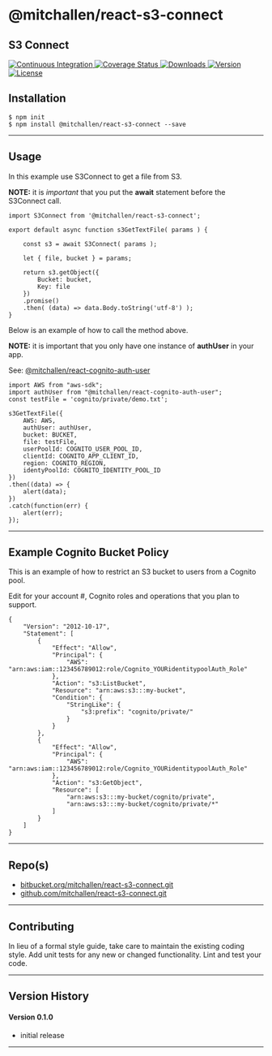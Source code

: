 @mitchallen/react-s3-connect
==
S3 Connect 
--

<p align="left">
  <a href="https://circleci.com/gh/mitchallen/react-s3-connect">
    <img src="https://img.shields.io/circleci/project/github/mitchallen/react-s3-connect.svg" alt="Continuous Integration">
  </a>
  <a href="https://codecov.io/gh/mitchallen/react-s3-connect">
    <img src="https://codecov.io/gh/mitchallen/react-s3-connect/branch/master/graph/badge.svg" alt="Coverage Status">
  </a>
  <a href="https://npmjs.org/package/@mitchallen/react-s3-connect">
    <img src="http://img.shields.io/npm/dt/@mitchallen/react-s3-connect.svg?style=flat-square" alt="Downloads">
  </a>
  <a href="https://npmjs.org/package/@mitchallen/react-s3-connect">
    <img src="http://img.shields.io/npm/v/@mitchallen/react-s3-connect.svg?style=flat-square" alt="Version">
  </a>
  <a href="https://npmjs.com/package/@mitchallen/react-s3-connect">
    <img src="https://img.shields.io/github/license/mitchallen/react-s3-connect.svg" alt="License"></a>
  </a>
</p>

## Installation

    $ npm init
    $ npm install @mitchallen/react-s3-connect --save
  
* * *

## Usage

In this example use S3Connect to get a file from S3.

__NOTE:__ it is *important* that you put the __await__ statement before the S3Connect call.

```
import S3Connect from '@mitchallen/react-s3-connect';

export default async function s3GetTextFile( params ) {

    const s3 = await S3Connect( params );

    let { file, bucket } = params;
          
    return s3.getObject({
        Bucket: bucket,
        Key: file
    })
    .promise()
    .then( (data) => data.Body.toString('utf-8') );
}
```

Below is an example of how to call the method above.

__NOTE:__ it is important that you only have one instance of __authUser__ in your app.

See: [@mitchallen/react-cognito-auth-user](https://www.npmjs.com/package/@mitchallen/react-cognito-auth-user)


```
import AWS from "aws-sdk";
import authUser from "@mitchallen/react-cognito-auth-user";
const testFile = 'cognito/private/demo.txt';

s3GetTextFile({ 
    AWS: AWS,
    authUser: authUser,
    bucket: BUCKET,
    file: testFile, 
    userPoolId: COGNITO_USER_POOL_ID,
    clientId: COGNITO_APP_CLIENT_ID,
    region: COGNITO_REGION, 
    identyPoolId: COGNITO_IDENTITY_POOL_ID
})
.then((data) => {
    alert(data);
})
.catch(function(err) {
    alert(err);
});
```

* * *

## Example Cognito Bucket Policy

This is an example of how to restrict an S3 bucket to users from a Cognito pool.

Edit for your account #, Cognito roles and operations that you plan to support.

```
{
    "Version": "2012-10-17",
    "Statement": [
        {
            "Effect": "Allow",
            "Principal": {
                "AWS": "arn:aws:iam::123456789012:role/Cognito_YOURidentitypoolAuth_Role"
            },
            "Action": "s3:ListBucket",
            "Resource": "arn:aws:s3:::my-bucket",
            "Condition": {
                "StringLike": {
                    "s3:prefix": "cognito/private/"
                }
            }
        },
        {
            "Effect": "Allow",
            "Principal": {
                "AWS": "arn:aws:iam::123456789012:role/Cognito_YOURidentitypoolAuth_Role"
            },
            "Action": "s3:GetObject",
            "Resource": [
                "arn:aws:s3:::my-bucket/cognito/private",
                "arn:aws:s3:::my-bucket/cognito/private/*"
            ]
        }
    ]
}
```

* * *

 
## Repo(s)

* [bitbucket.org/mitchallen/react-s3-connect.git](https://bitbucket.org/mitchallen/react-s3-connect.git)
* [github.com/mitchallen/react-s3-connect.git](https://github.com/mitchallen/react-s3-connect.git)

* * *

## Contributing

In lieu of a formal style guide, take care to maintain the existing coding style.
Add unit tests for any new or changed functionality. Lint and test your code.

* * *

## Version History

#### Version 0.1.0 

* initial release

* * *